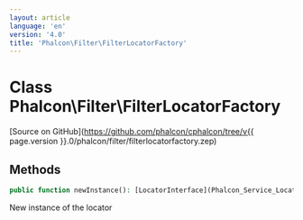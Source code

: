```yaml
---
layout: article
language: 'en'
version: '4.0'
title: 'Phalcon\Filter\FilterLocatorFactory'
---
```

# Class **Phalcon\Filter\FilterLocatorFactory**

[Source on GitHub](https://github.com/phalcon/cphalcon/tree/v{{ page.version }}.0/phalcon/filter/filterlocatorfactory.zep)

## Methods
```php
public function newInstance(): [LocatorInterface](Phalcon_Service_LocatorInterface);
```
New instance of the locator
